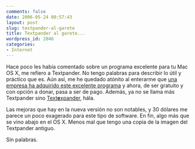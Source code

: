 ```yaml
---
comments: false
date: 2006-05-24 00:57:43
layout: post
slug: textpander-al-garete
title: Textpander al garete...
wordpress_id: 2846
categories:
- Internet
---
```


Hace poco les había comentado sobre un programa excelente para tu Mac OS X, me refiero a Textpander. No tengo palabras para describir lo útil y práctico que es. Aún así, me he quedado atónito al enterarme que [una empresa ha adquirido este excelente programa](http://www.tuaw.com/2006/05/23/smileonmymac-releases-textexpander-1-3-the-customizable-typing/) y ahora, de ser gratuito y con opción a donar, pasa a ser de pago. Además, ya no se llama más Textpander sino [Text**e**xpander](http://www.smileonmymac.com/textexpander/features.html), hála.





Las mejoras que hay en la nueva versión no son notables, y 30 dólares me parece un poco exagerado para este tipo de software. En fin, algo más que se vino abajo en el OS X. Menos mal que tengo una copia de la imagen del Textpander antiguo.





Sin palabras.
